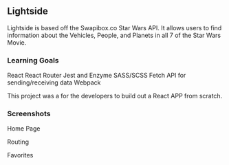 ## Lightside

Lightside is based off the Swapibox.co Star Wars API.  It allows users to find information about the
Vehicles, People, and Planets in all 7 of the Star Wars Movie.

### Learning Goals
React 
React Router
Jest and Enzyme
SASS/SCSS
Fetch API for sending/receiving data
Webpack

This project was a for the developers to build out a React APP from scratch.

### Screenshots

Home Page


Routing


Favorites

###